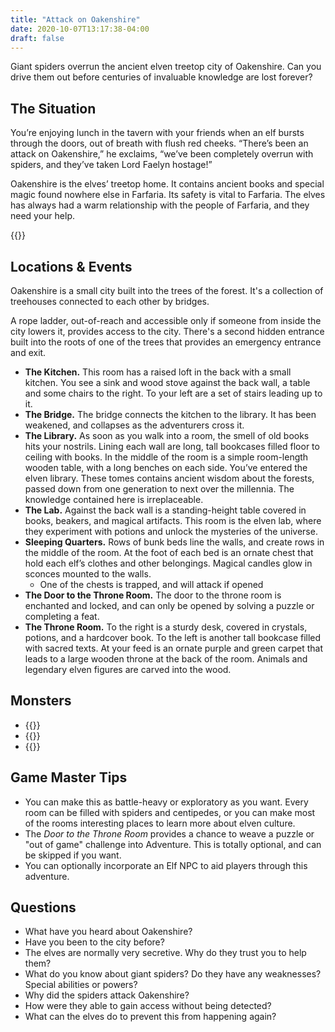 ```yaml
---
title: "Attack on Oakenshire"
date: 2020-10-07T13:17:38-04:00
draft: false
---
```


Giant spiders overrun the ancient elven treetop city of Oakenshire. Can you drive them out before centuries of invaluable knowledge are lost forever?

<div data-toc="In This Adventure"></div>

## The Situation

You’re enjoying lunch in the tavern with your friends when an elf bursts through the doors, out of breath with flush red cheeks. “There’s been an attack on Oakenshire,” he exclaims, “we’ve been completely overrun with spiders, and they’ve taken Lord Faelyn hostage!”

Oakenshire is the elves’ treetop home. It contains ancient books and special magic found nowhere else in Farfaria. Its safety is vital to Farfaria. The elves has always had a warm relationship with the people of Farfaria, and they need your help.

{{<maps href="/downloads/assets_the-attack-on-oakenshire.pdf">}}


## Locations & Events

Oakenshire is a small city built into the trees of the forest. It's a collection of treehouses connected to each other by bridges.

A rope ladder, out-of-reach and accessible only if someone from inside the city lowers it, provides access to the city. There's a second hidden entrance built into the roots of one of the trees that provides an emergency entrance and exit.

- **The Kitchen.** This room has a raised loft in the back with a small kitchen. You see a sink and wood stove against the back wall, a table and some chairs to the right. To your left are a set of stairs leading up to it.
- **The Bridge.** The bridge connects the kitchen to the library. It has been weakened, and collapses as the adventurers cross it.
- **The Library.** As soon as you walk into a room, the smell of old books hits your nostrils. Lining each wall are long, tall bookcases filled floor to ceiling with books. In the middle of the room is a simple room-length wooden table, with a long benches on each side. You’ve entered the elven library. These tomes contains ancient wisdom about the forests, passed down from one generation to next over the millennia. The knowledge contained here is irreplaceable.
- **The Lab.** Against the back wall is a standing-height table covered in books, beakers, and magical artifacts. This room is the elven lab, where they experiment with potions and unlock the mysteries of the universe.
- **Sleeping Quarters.** Rows of bunk beds line the walls, and create rows in the middle of the room. At the foot of each bed is an ornate chest that hold each elf’s clothes and other belongings. Magical candles glow in sconces mounted to the walls.
	- One of the chests is trapped, and will attack if opened
- **The Door to the Throne Room.** The door to the throne room is enchanted and locked, and can only be opened by solving a puzzle or completing a feat.
- **The Throne Room.** To the right is a sturdy desk, covered in crystals, potions, and a hardcover book. To the left is another tall bookcase filled with sacred texts. At your feed is an ornate purple and green carpet that leads to a large wooden throne at the back of the room. Animals and legendary elven figures are carved into the wood.


## Monsters

- {{<monster name="Spider (Giant)">}}
- {{<monster name="Centipede (Giant)">}}
- {{<monster name="Elf">}}



## Game Master Tips

- You can make this as battle-heavy or exploratory as you want. Every room can be filled with spiders and centipedes, or you can make most of the rooms interesting places to learn more about elven culture.
- The _Door to the Throne Room_ provides a chance to weave a puzzle or "out of game" challenge into Adventure. This is totally optional, and can be skipped if you want.
- You can optionally incorporate an Elf NPC to aid players through this adventure.



## Questions

- What have you heard about Oakenshire?
- Have you been to the city before?
- The elves are normally very secretive. Why do they trust you to help them?
- What do you know about giant spiders? Do they have any weaknesses? Special abilities or powers?
- Why did the spiders attack Oakenshire?
- How were they able to gain access without being detected?
- What can the elves do to prevent this from happening again?